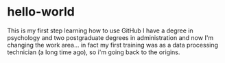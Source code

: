# hello-world
This is my first step learning how to use GitHub
I have a degree in psychology and two postgraduate degrees in administration and now I'm changing the work area...
in fact my first training was as a data processing technician (a long time ago), so i'm going back to the origins.
